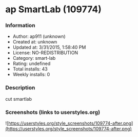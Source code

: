 # ap SmartLab (109774)

### Information
- Author: ap911 (unknown)
- Created at: unknown
- Updated at: 3/31/2015, 1:58:40 PM
- License: NO-REDISTRIBUTION
- Category: smart-lab
- Rating: undefined
- Total installs: 43
- Weekly installs: 0


### Description
cut smartlab


### Screenshots (links to userstyles.org)
![https://userstyles.org/style_screenshots/109774-after.png](https://userstyles.org/style_screenshots/109774-after.png)


